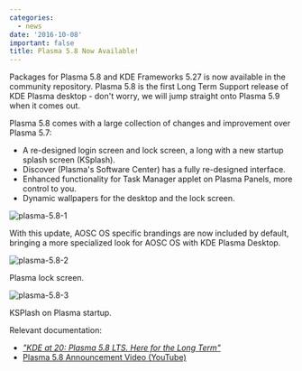 ```yaml
---
categories:
  - news
date: '2016-10-08'
important: false
title: Plasma 5.8 Now Available!
---
```



Packages for Plasma 5.8 and KDE Frameworks 5.27 is now available in the community repository. Plasma 5.8 is the first Long Term Support release of KDE Plasma desktop - don't worry, we will jump straight onto Plasma 5.9 when it comes out.

Plasma 5.8 comes with a large collection of changes and improvement over Plasma 5.7:

- A re-designed login screen and lock screen, a long with a new startup splash screen (KSplash).
- Discover (Plasma's Software Center) has a fully re-designed interface.
- Enhanced functionality for Task Manager applet on Plasma Panels, more control to you.
- Dynamic wallpapers for the desktop and the lock screen.

![plasma-5.8-1](/assets/news/news/plasma-5.8-1.png)

With this update, AOSC OS specific brandings are now included by default, bringing a more specialized look for AOSC OS with KDE Plasma Desktop.

![plasma-5.8-2](/assets/news/news/plasma-5.8-2.png)

Plasma lock screen.

![plasma-5.8-3](/assets/news/news/plasma-5.8-3.png)

KSPlash on Plasma startup.

Relevant documentation:

- [*"KDE at 20: Plasma 5.8 LTS. Here for the Long Term"*](https://www.kde.org/announcements/plasma-5.8.0.php)
- [Plasma 5.8 Announcement Video (YouTube)](https://www.youtube.com/watch?v=LgH1Clgr-uE)
